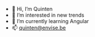 - 👋 Hi, I’m Quinten
- 👀 I’m interested in new trends
- 🌱 I’m currently learning Angular
- 📫 quinten@envise.be

<!---
Qonya/Qonya is a ✨ special ✨ repository because its `README.md` (this file) appears on your GitHub profile.
You can click the Preview link to take a look at your changes.
--->
